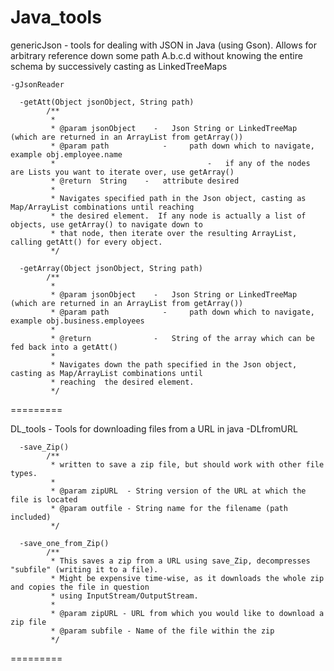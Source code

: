 Java_tools
=========

genericJson - tools for dealing with JSON in Java (using Gson).  Allows for arbitrary reference down some path A.b.c.d without knowing the entire schema by successively casting as LinkedTreeMaps

    -gJsonReader
    
      -getAtt(Object jsonObject, String path)
        	/**
        	 * 
        	 * @param jsonObject 	- 	Json String or LinkedTreeMap (which are returned in an ArrayList from getArray()) 
        	 * @param path 			  - 	path down which to navigate, example obj.employee.name
        	 * 								    -   if any of the nodes are Lists you want to iterate over, use getArray()
        	 * @return	String    -   attribute desired
        	 * 
        	 * Navigates specified path in the Json object, casting as Map/ArrayList combinations until reaching
        	 * the desired element.  If any node is actually a list of objects, use getArray() to navigate down to
        	 * that node, then iterate over the resulting ArrayList, calling getAtt() for every object.
        	 */
        	 
      -getArray(Object jsonObject, String path)
        	/**
        	 * 
        	 * @param jsonObject 	- 	Json String or LinkedTreeMap (which are returned in an ArrayList from getArray())
        	 * @param path 			  - 	path down which to navigate, example obj.business.employees
        	 * 								    
        	 * @return				- 	String of the array which can be fed back into a getAtt() 
        	 * 
        	 * Navigates down the path specified in the Json object, casting as Map/ArrayList combinations until
        	 * reaching  the desired element. 
        	 */
=========

DL_tools - Tools for downloading files from a URL in java
    -DLfromURL
    
      -save_Zip()
        	/**
        	 * written to save a zip file, but should work with other file types.
        	 *  
        	 * @param zipURL  - String version of the URL at which the file is located
        	 * @param outfile - String name for the filename (path included) 
        	 */
      
      -save_one_from_Zip()
        	/**
          	 * This saves a zip from a URL using save_Zip, decompresses "subfile" (writing it to a file).
          	 * Might be expensive time-wise, as it downloads the whole zip and copies the file in question
          	 * using InputStream/OutputStream. 
          	 * 
          	 * @param zipURL - URL from which you would like to download a zip file
          	 * @param subfile - Name of the file within the zip
          	 */
=========


